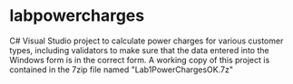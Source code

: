 # labpowercharges
C# Visual Studio project to calculate power charges for various customer types, including validators to make sure that the data entered into the Windows form is in the correct form.
A working copy of this project is contained in the 7zip file named "Lab1PowerChargesOK.7z"
